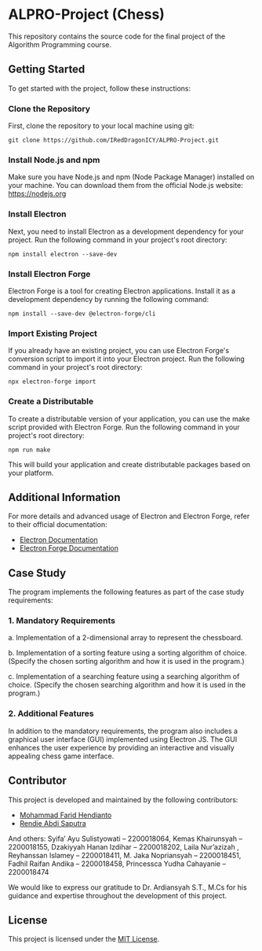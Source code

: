 # ALPRO-Project (Chess)

This repository contains the source code for the final project of the Algorithm Programming course.

## Getting Started

To get started with the project, follow these instructions:

### Clone the Repository

First, clone the repository to your local machine using git:
```
git clone https://github.com/IRedDragonICY/ALPRO-Project.git
```

### Install Node.js and npm
Make sure you have Node.js and npm (Node Package Manager) installed on your machine. You can download them from the official Node.js website: https://nodejs.org

### Install Electron

Next, you need to install Electron as a development dependency for your project. Run the following command in your project's root directory:
```
npm install electron --save-dev
```

### Install Electron Forge

Electron Forge is a tool for creating Electron applications. Install it as a development dependency by running the following command:
```
npm install --save-dev @electron-forge/cli
```

### Import Existing Project

If you already have an existing project, you can use Electron Forge's conversion script to import it into your Electron project. Run the following command in your project's root directory:
```
npx electron-forge import
```

### Create a Distributable

To create a distributable version of your application, you can use the make script provided with Electron Forge. Run the following command in your project's root directory:
```
npm run make
```

This will build your application and create distributable packages based on your platform.

## Additional Information

For more details and advanced usage of Electron and Electron Forge, refer to their official documentation:

- [Electron Documentation](https://www.electronjs.org/docs)
- [Electron Forge Documentation](https://www.electronforge.io/docs)

## Case Study

The program implements the following features as part of the case study requirements:

### 1. Mandatory Requirements
a. Implementation of a 2-dimensional array to represent the chessboard.

b. Implementation of a sorting feature using a sorting algorithm of choice. (Specify the chosen sorting algorithm and how it is used in the program.)

c. Implementation of a searching feature using a searching algorithm of choice. (Specify the chosen searching algorithm and how it is used in the program.)

### 2. Additional Features
In addition to the mandatory requirements, the program also includes a graphical user interface (GUI) implemented using Electron JS. The GUI enhances the user experience by providing an interactive and visually appealing chess game interface.


## Contributor
This project is developed and maintained by the following contributors:

- [Mohammad Farid Hendianto]([https://github.com/johndoe](https://github.com/IRedDragonICY))
- [Rendie Abdi Saputra]([https://github.com/janesmith](https://github.com/RendieRYU))

And others:
Syifa’ Ayu Sulistyowati – 2200018064, Kemas Khairunsyah – 2200018155, Dzakiyyah Hanan Izdihar – 2200018202, Laila Nur’azizah , Reyhanssan Islamey – 2200018411, M. Jaka Nopriansyah – 2200018451, Fadhil Raifan Andika – 2200018458, Princessca Yudha Cahayanie – 2200018474

We would like to express our gratitude to Dr. Ardiansyah S.T., M.Cs for his guidance and expertise throughout the development of this project.


## License

This project is licensed under the [MIT License](LICENSE).
